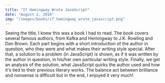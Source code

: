 ```yaml
---
title: "If Hemingway Wrote JavaScript"
date: "August 2, 2016"
img: "/images/books/if_hemingway_wrote_javascript.png"
---
```


Seeing the title, I knew this was a book I had to read. The book covers several famous authors, from Kafka and Hemingway to J.K. Rowling and Dan Brown. Each part begins with a short introduction of the author in question, who they were and what makes their writing style special. After that, a solution to a problem (in JavaScript) is shown, as if it was written by the author in question, in his/her own particular writing style. Finally, we get an analysis of the solution, what JavaScript quirks the author used and how it's tied to their previous literary works. The balance act between brilliance and nonsense is difficult but in the end, I enjoyed it very much!